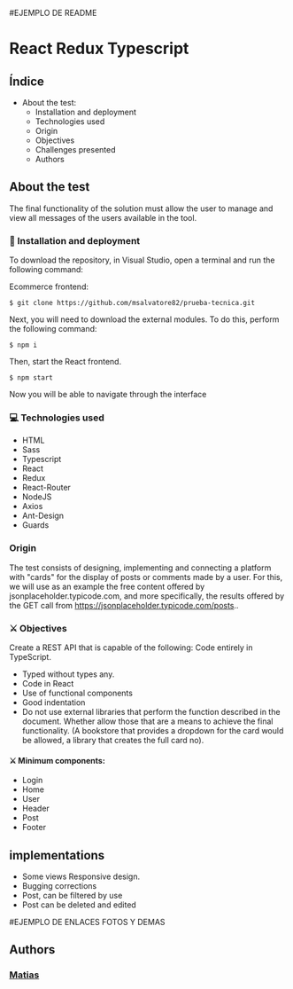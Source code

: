 #EJEMPLO DE README

# React Redux Typescript

## Índice

- About the test:
  - Installation and deployment
  - Technologies used
  - Origin
  - Objectives
  - Challenges presented
  - Authors

## About the test

The final functionality of the solution must allow the user to manage and view all messages
of the users available in the tool.

### 💫 Installation and deployment

To download the repository, in Visual Studio, open a terminal and run the following command:

Ecommerce frontend:

```
$ git clone https://github.com/msalvatore82/prueba-tecnica.git
```

Next, you will need to download the external modules. To do this, perform the following command:

```
$ npm i
```

Then, start the React frontend.

```
$ npm start
```

Now you will be able to navigate through the interface

### 💻 Technologies used

- HTML
- Sass
- Typescript
- React
- Redux
- React-Router
- NodeJS
- Axios
- Ant-Design
- Guards

### Origin

The test consists of designing, implementing and connecting a platform with "cards" for the
display of posts or comments made by a user. For this, we will use as an example
the free content offered by jsonplaceholder.typicode.com, and more specifically, the results
offered by the GET call from https://jsonplaceholder.typicode.com/posts..

### ⚔️ Objectives

Create a REST API that is capable of the following:
Code entirely in TypeScript.

- Typed without types any.
- Code in React
- Use of functional components
- Good indentation
- Do not use external libraries that perform the function described in the document. Whether
  allow those that are a means to achieve the final functionality. (A bookstore
  that provides a dropdown for the card would be allowed, a library that creates the
  full card no).

#### ⚔️ Minimum components:

- Login
- Home
- User
- Header
- Post
- Footer

## implementations

- Some views Responsive design.
- Bugging corrections
- Post, can be filtered by use
- Post can be deleted and edited

#EJEMPLO DE ENLACES FOTOS Y DEMAS

## Authors

### [Matias](https://github.com/msalvatore82)
